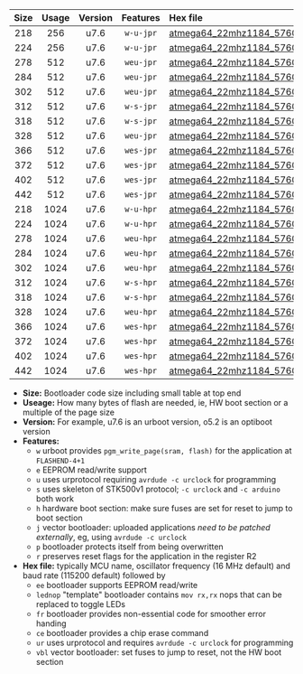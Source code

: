 |Size|Usage|Version|Features|Hex file|
|:-:|:-:|:-:|:-:|:--|
|218|256|u7.6|`w-u-jpr`|[atmega64_22mhz1184_57600bps_ur_vbl.hex](https://raw.githubusercontent.com/stefanrueger/urboot/main//atmega64_22mhz1184_57600bps_ur_vbl.hex)|
|224|256|u7.6|`w-u-jpr`|[atmega64_22mhz1184_57600bps_lednop_ur_vbl.hex](https://raw.githubusercontent.com/stefanrueger/urboot/main//atmega64_22mhz1184_57600bps_lednop_ur_vbl.hex)|
|278|512|u7.6|`weu-jpr`|[atmega64_22mhz1184_57600bps_ee_ur_vbl.hex](https://raw.githubusercontent.com/stefanrueger/urboot/main//atmega64_22mhz1184_57600bps_ee_ur_vbl.hex)|
|284|512|u7.6|`weu-jpr`|[atmega64_22mhz1184_57600bps_ee_lednop_ur_vbl.hex](https://raw.githubusercontent.com/stefanrueger/urboot/main//atmega64_22mhz1184_57600bps_ee_lednop_ur_vbl.hex)|
|302|512|u7.6|`weu-jpr`|[atmega64_22mhz1184_57600bps_ee_lednop_fr_ur_vbl.hex](https://raw.githubusercontent.com/stefanrueger/urboot/main//atmega64_22mhz1184_57600bps_ee_lednop_fr_ur_vbl.hex)|
|312|512|u7.6|`w-s-jpr`|[atmega64_22mhz1184_57600bps_vbl.hex](https://raw.githubusercontent.com/stefanrueger/urboot/main//atmega64_22mhz1184_57600bps_vbl.hex)|
|318|512|u7.6|`w-s-jpr`|[atmega64_22mhz1184_57600bps_lednop_vbl.hex](https://raw.githubusercontent.com/stefanrueger/urboot/main//atmega64_22mhz1184_57600bps_lednop_vbl.hex)|
|328|512|u7.6|`weu-jpr`|[atmega64_22mhz1184_57600bps_ee_lednop_fr_ce_ur_vbl.hex](https://raw.githubusercontent.com/stefanrueger/urboot/main//atmega64_22mhz1184_57600bps_ee_lednop_fr_ce_ur_vbl.hex)|
|366|512|u7.6|`wes-jpr`|[atmega64_22mhz1184_57600bps_ee_vbl.hex](https://raw.githubusercontent.com/stefanrueger/urboot/main//atmega64_22mhz1184_57600bps_ee_vbl.hex)|
|372|512|u7.6|`wes-jpr`|[atmega64_22mhz1184_57600bps_ee_lednop_vbl.hex](https://raw.githubusercontent.com/stefanrueger/urboot/main//atmega64_22mhz1184_57600bps_ee_lednop_vbl.hex)|
|402|512|u7.6|`wes-jpr`|[atmega64_22mhz1184_57600bps_ee_lednop_fr_vbl.hex](https://raw.githubusercontent.com/stefanrueger/urboot/main//atmega64_22mhz1184_57600bps_ee_lednop_fr_vbl.hex)|
|442|512|u7.6|`wes-jpr`|[atmega64_22mhz1184_57600bps_ee_lednop_fr_ce_vbl.hex](https://raw.githubusercontent.com/stefanrueger/urboot/main//atmega64_22mhz1184_57600bps_ee_lednop_fr_ce_vbl.hex)|
|218|1024|u7.6|`w-u-hpr`|[atmega64_22mhz1184_57600bps_ur.hex](https://raw.githubusercontent.com/stefanrueger/urboot/main//atmega64_22mhz1184_57600bps_ur.hex)|
|224|1024|u7.6|`w-u-hpr`|[atmega64_22mhz1184_57600bps_lednop_ur.hex](https://raw.githubusercontent.com/stefanrueger/urboot/main//atmega64_22mhz1184_57600bps_lednop_ur.hex)|
|278|1024|u7.6|`weu-hpr`|[atmega64_22mhz1184_57600bps_ee_ur.hex](https://raw.githubusercontent.com/stefanrueger/urboot/main//atmega64_22mhz1184_57600bps_ee_ur.hex)|
|284|1024|u7.6|`weu-hpr`|[atmega64_22mhz1184_57600bps_ee_lednop_ur.hex](https://raw.githubusercontent.com/stefanrueger/urboot/main//atmega64_22mhz1184_57600bps_ee_lednop_ur.hex)|
|302|1024|u7.6|`weu-hpr`|[atmega64_22mhz1184_57600bps_ee_lednop_fr_ur.hex](https://raw.githubusercontent.com/stefanrueger/urboot/main//atmega64_22mhz1184_57600bps_ee_lednop_fr_ur.hex)|
|312|1024|u7.6|`w-s-hpr`|[atmega64_22mhz1184_57600bps.hex](https://raw.githubusercontent.com/stefanrueger/urboot/main//atmega64_22mhz1184_57600bps.hex)|
|318|1024|u7.6|`w-s-hpr`|[atmega64_22mhz1184_57600bps_lednop.hex](https://raw.githubusercontent.com/stefanrueger/urboot/main//atmega64_22mhz1184_57600bps_lednop.hex)|
|328|1024|u7.6|`weu-hpr`|[atmega64_22mhz1184_57600bps_ee_lednop_fr_ce_ur.hex](https://raw.githubusercontent.com/stefanrueger/urboot/main//atmega64_22mhz1184_57600bps_ee_lednop_fr_ce_ur.hex)|
|366|1024|u7.6|`wes-hpr`|[atmega64_22mhz1184_57600bps_ee.hex](https://raw.githubusercontent.com/stefanrueger/urboot/main//atmega64_22mhz1184_57600bps_ee.hex)|
|372|1024|u7.6|`wes-hpr`|[atmega64_22mhz1184_57600bps_ee_lednop.hex](https://raw.githubusercontent.com/stefanrueger/urboot/main//atmega64_22mhz1184_57600bps_ee_lednop.hex)|
|402|1024|u7.6|`wes-hpr`|[atmega64_22mhz1184_57600bps_ee_lednop_fr.hex](https://raw.githubusercontent.com/stefanrueger/urboot/main//atmega64_22mhz1184_57600bps_ee_lednop_fr.hex)|
|442|1024|u7.6|`wes-hpr`|[atmega64_22mhz1184_57600bps_ee_lednop_fr_ce.hex](https://raw.githubusercontent.com/stefanrueger/urboot/main//atmega64_22mhz1184_57600bps_ee_lednop_fr_ce.hex)|

- **Size:** Bootloader code size including small table at top end
- **Useage:** How many bytes of flash are needed, ie, HW boot section or a multiple of the page size
- **Version:** For example, u7.6 is an urboot version, o5.2 is an optiboot version
- **Features:**
  + `w` urboot provides `pgm_write_page(sram, flash)` for the application at `FLASHEND-4+1`
  + `e` EEPROM read/write support
  + `u` uses urprotocol requiring `avrdude -c urclock` for programming
  + `s` uses skeleton of STK500v1 protocol; `-c urclock` and `-c arduino` both work
  + `h` hardware boot section: make sure fuses are set for reset to jump to boot section
  + `j` vector bootloader: uploaded applications *need to be patched externally*, eg, using `avrdude -c urclock`
  + `p` bootloader protects itself from being overwritten
  + `r` preserves reset flags for the application in the register R2
- **Hex file:** typically MCU name, oscillator frequency (16 MHz default) and baud rate (115200 default) followed by
  + `ee` bootloader supports EEPROM read/write
  + `lednop` "template" bootloader contains `mov rx,rx` nops that can be replaced to toggle LEDs
  + `fr` bootloader provides non-essential code for smoother error handing
  + `ce` bootloader provides a chip erase command
  + `ur` uses urprotocol and requires `avrdude -c urclock` for programming
  + `vbl` vector bootloader: set fuses to jump to reset, not the HW boot section
